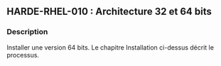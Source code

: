 ## HARDE-RHEL-010 : Architecture 32 et 64 bits

### Description

Installer une version 64 bits. Le chapitre Installation ci-dessus décrit le processus.

